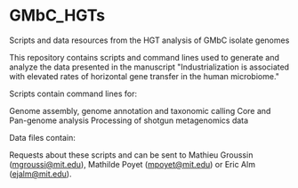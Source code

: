 # GMbC_HGTs
Scripts and data resources from the HGT analysis of GMbC isolate genomes

This repository contains scripts and command lines used to generate and analyze the data presented in the manuscript "Industrialization is associated with elevated rates of horizontal gene transfer in the human microbiome."

Scripts contain command lines for:

Genome assembly, genome annotation and taxonomic calling
Core and Pan-genome analysis
Processing of shotgun metagenomics data

Data files contain:



Requests about these scripts and can be sent to Mathieu Groussin (mgroussi@mit.edu), Mathilde Poyet (mpoyet@mit.edu) or Eric Alm (ejalm@mit.edu).
